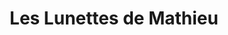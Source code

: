 ---
title: "Les Lunettes de Mathieu"
url: /le-mesnil-esnard/les-lunettes-de-mathieu/
shop: opticien
---